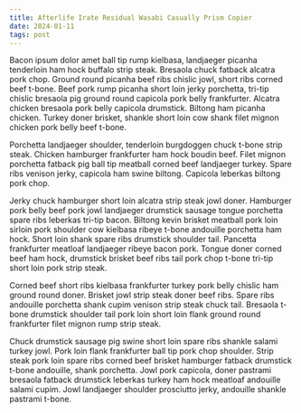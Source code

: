 ```yaml
---
title: Afterlife Irate Residual Wasabi Casually Prism Copier
date: 2024-01-11
tags: post
---
```


Bacon ipsum dolor amet ball tip rump kielbasa, landjaeger picanha tenderloin ham hock buffalo strip steak.  Bresaola chuck fatback alcatra pork chop.  Ground round picanha beef ribs chislic jowl, short ribs corned beef t-bone.  Beef pork rump picanha short loin jerky porchetta, tri-tip chislic bresaola pig ground round capicola pork belly frankfurter.  Alcatra chicken bresaola pork belly capicola drumstick.  Biltong ham picanha chicken.  Turkey doner brisket, shankle short loin cow shank filet mignon chicken pork belly beef t-bone.

Porchetta landjaeger shoulder, tenderloin burgdoggen chuck t-bone strip steak.  Chicken hamburger frankfurter ham hock boudin beef.  Filet mignon porchetta fatback pig ball tip meatball corned beef landjaeger turkey.  Spare ribs venison jerky, capicola ham swine biltong.  Capicola leberkas biltong pork chop.

Jerky chuck hamburger short loin alcatra strip steak jowl doner.  Hamburger pork belly beef pork jowl landjaeger drumstick sausage tongue porchetta spare ribs leberkas tri-tip bacon.  Biltong kevin brisket meatball pork loin sirloin pork shoulder cow kielbasa ribeye t-bone andouille porchetta ham hock.  Short loin shank spare ribs drumstick shoulder tail.  Pancetta frankfurter meatloaf landjaeger ribeye bacon pork.  Tongue doner corned beef ham hock, drumstick brisket beef ribs tail pork chop t-bone tri-tip short loin pork strip steak.

Corned beef short ribs kielbasa frankfurter turkey pork belly chislic ham ground round doner.  Brisket jowl strip steak doner beef ribs.  Spare ribs andouille porchetta shank cupim venison strip steak chuck tail.  Bresaola t-bone drumstick shoulder tail pork loin short loin flank ground round frankfurter filet mignon rump strip steak.

Chuck drumstick sausage pig swine short loin spare ribs shankle salami turkey jowl.  Pork loin flank frankfurter ball tip pork chop shoulder.  Strip steak pork loin spare ribs corned beef brisket hamburger fatback drumstick t-bone andouille, shank porchetta.  Jowl pork capicola, doner pastrami bresaola fatback drumstick leberkas turkey ham hock meatloaf andouille salami cupim.  Jowl landjaeger shoulder prosciutto jerky, andouille shankle pastrami t-bone.